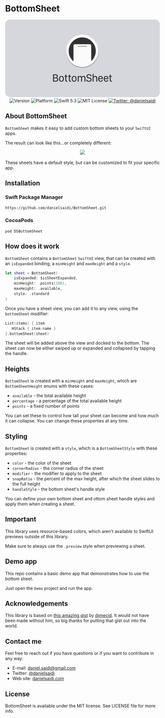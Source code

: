 # BottomSheet

<p align="center">
    <img src ="Resources/Logo.png" width=600 /><br />
    <img src="https://img.shields.io/github/v/release/danielsaidi/BottomSheet?color=%2300550&sort=semver" alt="Version" />
    <img src="https://img.shields.io/cocoapods/p/DSBottomSheet.svg?style=flat" alt="Platform" />
    <img src="https://img.shields.io/badge/Swift-5.3-orange.svg" alt="Swift 5.3" />
    <img src="https://img.shields.io/github/license/danielsaidi/BottomSheet" alt="MIT License" />
    <a href="https://twitter.com/danielsaidi">
        <img src="https://img.shields.io/badge/contact-@danielsaidi-blue.svg?style=flat" alt="Twitter: @danielsaidi" />
    </a>
</p>


## About BottomSheet

`BottomSheet` makes it easy to add custom bottom sheets to your `SwiftUI` apps. 

The result can look like this...or completely different:

<p align="center">
    <img src="Resources/Demo.gif" width=300 />
</p>

These sheets have a default style, but can be customized to fit your specific app. 


## Installation

### Swift Package Manager

```
https://github.com/danielsaidi/BottomSheet.git
```

### CocoaPods

```
pod DSBottomSheet
```


## How does it work

`BottomSheet` contains a `BottomSheet` `SwiftUI` view, that can be created with an `isExpanded` binding, a `minHeight` and `maxHeight` and a `style`.

```swift
let sheet = BottomSheet(
    isExpanded: $isSheetExpanded,
    minHeight: .points(100),
    maxHeight: .available,
    style: .standard
)
```

Once you have a sheet view, you can add it to any view, using the `bottomSheet` modifier: 

```swift
List(items) { item
   HStack { item.name }
}.bottomSheet(sheet)
```

The sheet will be added above the view and docked to the bottom. The sheet can now be either swiped up or expanded and collapsed by tapping the handle.


## Heights

`BottomSheet` is created with a `minHeight` and `maxHeight`, which are `BottomSheetHeight` enums with these cases:

* `available` - the total available height
* `percentage` - a percentage of the total available height
* `points` - a fixed number of points

You can set these to control how tall your sheet can become and how much it can collapse. You can change these properties at any time.


## Styling

`BottomSheet` is created with a `style`, which is a `BottomSheetStyle` with these properties:

* `color` - the color of the sheet
* `cornerRadius` - the corner radius of the sheet
* `modifier` - the modifier to apply to the sheet
* `snapRatio` - the percent of the max height, after which the sheet slides to the full height
* `handleStyle` - the bottom sheet's handle style

You can define your own bottom sheet and ottom sheet handle styles and apply them when creating a sheet.


## Important

This library uses resource-based colors, which aren't available to SwiftUI previews outside of this library.

Make sure to always use the `.preview` style when previewing a sheet.


## Demo app

This repo contains a basic demo app that demonstrates how to use the bottom sheet.

Just open the `Demo` project and run the app.


## Acknowledgements

This library is based on [this amazing gist][MecidGist] by [@mecid][Mecid]. It would not have been made without him, so big thanks for putting that gist out into the world.


## Contact me

Feel free to reach out if you have questions or if you want to contribute in any way:

* E-mail: [daniel.saidi@gmail.com][Email]
* Twitter: [@danielsaidi][Twitter]
* Web site: [danielsaidi.com][Website]


## License

BottomSheet is available under the MIT license. See LICENSE file for more info.


[Email]: mailto:daniel.saidi@gmail.com
[Twitter]: http://www.twitter.com/danielsaidi
[Website]: http://www.danielsaidi.com

[Mecid]: http://www.twitter.com/mecid
[MecidGist]: https://gist.github.com/mecid/78eab34d05498d6c60ae0f162bfd81ee
